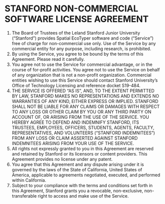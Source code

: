 # STANFORD NON-COMMERCIAL SOFTWARE LICENSE AGREEMENT

1. The Board of Trustees of the Leland Stanford Junior University (“Stanford”) provides Spatial EcoTyper software and code (“Service”) free of charge for non-commercial use only. Use of the Service by any commercial entity for any purpose, including research, is prohibited.
2. By using the Service, you agree to be bound by the terms of this Agreement. Please read it carefully.
3. You agree not to use the Service for commercial advantage, or in the course of for-profit activities. You agree not to use the Service on behalf of any organization that is not a non-profit organization. Commercial entities wishing to use this Service should contact Stanford University’s Office of Technology Licensing and reference docket S19-484.
4. THE SERVICE IS OFFERED “AS IS”, AND, TO THE EXTENT PERMITTED BY LAW, STANFORD MAKES NO REPRESENTATIONS AND EXTENDS NO WARRANTIES OF ANY KIND, EITHER EXPRESS OR IMPLIED. STANFORD SHALL NOT BE LIABLE FOR ANY CLAIMS OR DAMAGES WITH RESPECT TO ANY LOSS OR OTHER CLAIM BY YOU OR ANY THIRD PARTY ON ACCOUNT OF, OR ARISING FROM THE USE OF THE SERVICE. YOU HEREBY AGREE TO DEFEND AND INDEMNIFY STANFORD, ITS TRUSTEES, EMPLOYEES, OFFICERS, STUDENTS, AGENTS, FACULTY, REPRESENTATIVES, AND VOLUNTEERS (“STANFORD INDEMNITEES”) FROM ANY LOSS OR CLAIM ASSERTED AGAINST STANFORD INDEMNITEES ARISING FROM YOUR USE OF THE SERVICE.
5. All rights not expressly granted to you in this Agreement are reserved and retained by Stanford or its licensors or content providers. This Agreement provides no license under any patent.
6. You agree that this Agreement and any dispute arising under it is governed by the laws of the State of California, United States of America, applicable to agreements negotiated, executed, and performed within California.
7. Subject to your compliance with the terms and conditions set forth in this Agreement, Stanford grants you a revocable, non-exclusive, non-transferable right to access and make use of the Service.
